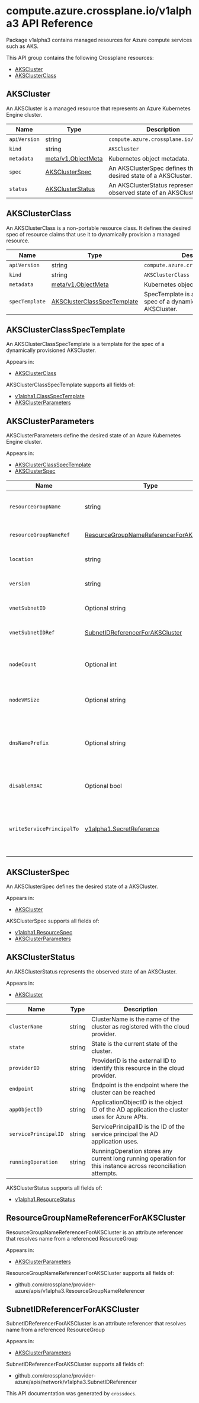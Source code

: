 # compute.azure.crossplane.io/v1alpha3 API Reference

Package v1alpha3 contains managed resources for Azure compute services such as AKS.

This API group contains the following Crossplane resources:

* [AKSCluster](#AKSCluster)
* [AKSClusterClass](#AKSClusterClass)

## AKSCluster

An AKSCluster is a managed resource that represents an Azure Kubernetes Engine cluster.


Name | Type | Description
-----|------|------------
`apiVersion` | string | `compute.azure.crossplane.io/v1alpha3`
`kind` | string | `AKSCluster`
`metadata` | [meta/v1.ObjectMeta](https://kubernetes.io/docs/reference/generated/kubernetes-api/v1.15/#objectmeta-v1-meta) | Kubernetes object metadata.
`spec` | [AKSClusterSpec](#AKSClusterSpec) | An AKSClusterSpec defines the desired state of a AKSCluster.
`status` | [AKSClusterStatus](#AKSClusterStatus) | An AKSClusterStatus represents the observed state of an AKSCluster.



## AKSClusterClass

An AKSClusterClass is a non-portable resource class. It defines the desired spec of resource claims that use it to dynamically provision a managed resource.


Name | Type | Description
-----|------|------------
`apiVersion` | string | `compute.azure.crossplane.io/v1alpha3`
`kind` | string | `AKSClusterClass`
`metadata` | [meta/v1.ObjectMeta](https://kubernetes.io/docs/reference/generated/kubernetes-api/v1.15/#objectmeta-v1-meta) | Kubernetes object metadata.
`specTemplate` | [AKSClusterClassSpecTemplate](#AKSClusterClassSpecTemplate) | SpecTemplate is a template for the spec of a dynamically provisioned AKSCluster.



## AKSClusterClassSpecTemplate

An AKSClusterClassSpecTemplate is a template for the spec of a dynamically provisioned AKSCluster.

Appears in:

* [AKSClusterClass](#AKSClusterClass)




AKSClusterClassSpecTemplate supports all fields of:

* [v1alpha1.ClassSpecTemplate](../crossplane-runtime/core-crossplane-io-v1alpha1.md#classspectemplate)
* [AKSClusterParameters](#AKSClusterParameters)


## AKSClusterParameters

AKSClusterParameters define the desired state of an Azure Kubernetes Engine cluster.

Appears in:

* [AKSClusterClassSpecTemplate](#AKSClusterClassSpecTemplate)
* [AKSClusterSpec](#AKSClusterSpec)


Name | Type | Description
-----|------|------------
`resourceGroupName` | string | ResourceGroupName is the name of the resource group that the cluster will be created in
`resourceGroupNameRef` | [ResourceGroupNameReferencerForAKSCluster](#ResourceGroupNameReferencerForAKSCluster) | ResourceGroupNameRef - A reference to a ResourceGroup object to retrieve its name
`location` | string | Location is the Azure location that the cluster will be created in
`version` | string | Version is the Kubernetes version that will be deployed to the cluster
`vnetSubnetID` | Optional string | VnetSubnetID is the subnet to which the cluster will be deployed.
`vnetSubnetIDRef` | [SubnetIDReferencerForAKSCluster](#SubnetIDReferencerForAKSCluster) | ResourceGroupNameRef - A reference to a VnetSubnet object to retrieve its ID
`nodeCount` | Optional int | NodeCount is the number of nodes that the cluster will initially be created with.  This can be scaled over time and defaults to 1.
`nodeVMSize` | Optional string | NodeVMSize is the name of the worker node VM size, e.g., Standard_B2s, Standard_F2s_v2, etc.
`dnsNamePrefix` | Optional string | DNSNamePrefix is the DNS name prefix to use with the hosted Kubernetes API server FQDN. You will use this to connect to the Kubernetes API when managing containers after creating the cluster.
`disableRBAC` | Optional bool | DisableRBAC determines whether RBAC will be disabled or enabled in the cluster.
`writeServicePrincipalTo` | [v1alpha1.SecretReference](../crossplane-runtime/core-crossplane-io-v1alpha1.md#secretreference) | WriteServicePrincipalSecretTo the specified Secret. The service principal is automatically generated and used by the AKS cluster to interact with other Azure resources.



## AKSClusterSpec

An AKSClusterSpec defines the desired state of a AKSCluster.

Appears in:

* [AKSCluster](#AKSCluster)




AKSClusterSpec supports all fields of:

* [v1alpha1.ResourceSpec](../crossplane-runtime/core-crossplane-io-v1alpha1.md#resourcespec)
* [AKSClusterParameters](#AKSClusterParameters)


## AKSClusterStatus

An AKSClusterStatus represents the observed state of an AKSCluster.

Appears in:

* [AKSCluster](#AKSCluster)


Name | Type | Description
-----|------|------------
`clusterName` | string | ClusterName is the name of the cluster as registered with the cloud provider.
`state` | string | State is the current state of the cluster.
`providerID` | string | ProviderID is the external ID to identify this resource in the cloud provider.
`endpoint` | string | Endpoint is the endpoint where the cluster can be reached
`appObjectID` | string | ApplicationObjectID is the object ID of the AD application the cluster uses for Azure APIs.
`servicePrincipalID` | string | ServicePrincipalID is the ID of the service principal the AD application uses.
`runningOperation` | string | RunningOperation stores any current long running operation for this instance across reconciliation attempts.


AKSClusterStatus supports all fields of:

* [v1alpha1.ResourceStatus](../crossplane-runtime/core-crossplane-io-v1alpha1.md#resourcestatus)


## ResourceGroupNameReferencerForAKSCluster

ResourceGroupNameReferencerForAKSCluster is an attribute referencer that resolves name from a referenced ResourceGroup

Appears in:

* [AKSClusterParameters](#AKSClusterParameters)




ResourceGroupNameReferencerForAKSCluster supports all fields of:

* github.com/crossplane/provider-azure/apis/v1alpha3.ResourceGroupNameReferencer


## SubnetIDReferencerForAKSCluster

SubnetIDReferencerForAKSCluster is an attribute referencer that resolves name from a referenced ResourceGroup

Appears in:

* [AKSClusterParameters](#AKSClusterParameters)




SubnetIDReferencerForAKSCluster supports all fields of:

* github.com/crossplane/provider-azure/apis/network/v1alpha3.SubnetIDReferencer


This API documentation was generated by `crossdocs`.